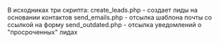 В исходниках три скрипта:
create_leads.php - создает лиды на основании контактов
send_emails.php - отсылка шаблона почты со ссылкой на форму
send_outdated.php - отсылка уведомлений о "просроченных" лидах

